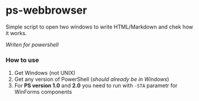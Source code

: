 # ps-webbrowser

Simple script to open two windows to write HTML/Markdown and chek how it works.

_Writen for powershell_

### How to use

1. Get Windows (not UNIX)
2. Get any version of PowerShell (*should already be in Windows*)
3. For **PS version 1.0** and **2.0** you need to run with `-STA` parametr for WinForms components
